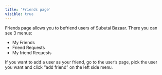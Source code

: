```yaml
---
title: 'Friends page'
visible: true
---
```


Friends page allows you to befriend users of Subutai Bazaar. There you can see 3 menus:

*    My Friends
*    Friend Requests
*    My friend Requests

If you want to add a user as your friend, go to the user’s page, pick the user you want and click “add friend” on the left side menu.
